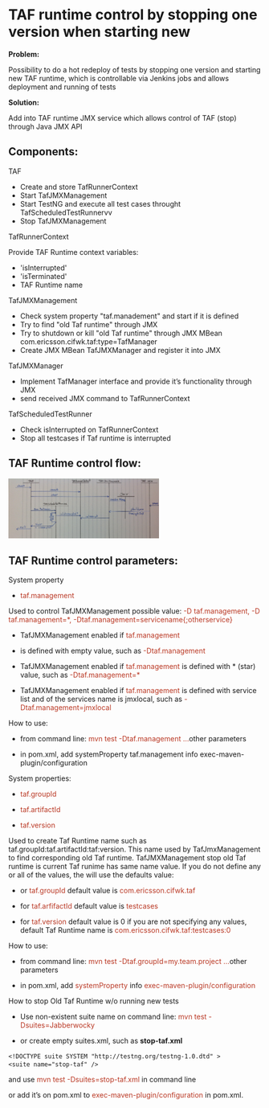 <head>
    <title>TAF runtime control by stopping one version when starting new</title>
</head>

# TAF runtime control by stopping one version when starting new

**Problem:**

Possibility to do a hot redeploy of tests by stopping one version and starting new TAF runtime, which is controllable via Jenkins
jobs and allows deployment and running of tests

**Solution:**

Add into TAF runtime JMX service which allows control of TAF (stop) through Java JMX API

## Components:

TAF

* Create and store TafRunnerContext
* Start TafJMXManagement
* Start TestNG and execute all test cases throught TafScheduledTestRunnervv
* Stop TafJMXManagement

TafRunnerContext

Provide TAF Runtime context variables:

* 'isInterrupted'
* 'isTerminated'
* TAF Runtime name

TafJMXManagement

* Check system property "taf.manadement" and start if it is defined
* Try to find "old Taf runtime" through JMX
* Try to shutdown or kill "old Taf runtime" through JMX MBean com.ericsson.cifwk.taf:type=TafManager
* Create JMX MBean TafJMXManager and register it into JMX

TafJMXManager

* Implement TafManager interface and provide it’s functionality through JMX
* send received JMX command to TafRunnerContext

TafScheduledTestRunner

* Check isInterrupted on TafRunnerContext
* Stop all testcases if Taf runtime is interrupted

## TAF Runtime control flow:

![Control Flow](../images/thumbnails/30911698/31066063.png)

## TAF Runtime control parameters:

System property

* <span style="color:#ba3925;">taf.management</span>

Used to control TafJMXManagement possible value: <span style="color:#ba3925;">-D taf.management, -D taf.management=*, -Dtaf.management=servicename{;otherservice}</span>

* TafJMXManagement enabled if <span style="color:#ba3925;">taf.management</span>

* is defined with empty value, such as <span style="color:#ba3925;">-Dtaf.management</span>

* TafJMXManagement enabled if <span style="color:#ba3925;">taf.management</span> is defined with * (star) value, such as <span style="color:#ba3925;">-Dtaf.management=*</span>

* TafJMXManagement enabled if <span style="color:#ba3925;">taf.management</span> is defined with service list and of the services name is jmxlocal, such as <span style="color:#ba3925;">-Dtaf.management=jmxlocal</span>

How to use:

* from command line: <span style="color:#ba3925;">mvn test -Dtaf.management …</span>other parameters

* in pom.xml, add systemProperty taf.management info exec-maven-plugin/configuration

System properties:

* <span style="color:#ba3925;">taf.groupId</span>

* <span style="color:#ba3925;">taf.artifactId</span>

* <span style="color:#ba3925;">taf.version</span>


Used to create Taf Runtime name such as taf.groupId:taf.artifactId:taf:version. This name used by TafJmxManagement to find corresponding old Taf runtime.
TafJMXManagement stop old Taf runtime is current Taf runime has same name value. If you do not define any or all of the values, the will use the defaults value:

* or <span style="color:#ba3925;">taf.groupId</span> default value is <span style="color:#ba3925;">com.ericsson.cifwk.taf</span>

* for <span style="color:#ba3925;">taf.arfifactId</span> default value is <span style="color:#ba3925;">testcases</span>

* for <span style="color:#ba3925;">taf.version</span> default value is 0 if you are not specifying any values, default Taf Runtime name is <span style="color:#ba3925;">com.ericsson.cifwk.taf:testcases:0</span>

How to use:

* from command line: <span style="color:#ba3925;">mvn test -Dtaf.groupId=my.team.project …</span>other parameters

* in pom.xml, add <span style="color:#ba3925;">systemProperty</span> info <span style="color:#ba3925;">exec-maven-plugin/configuration</span>

How to stop Old Taf Runtime w/o running new tests

* Use non-existent suite name on command line: <span style="color:#ba3925;">mvn test -Dsuites=Jabberwocky</span>

* or create empty suites.xml, such as **stop-taf.xml**

```
<!DOCTYPE suite SYSTEM "http://testng.org/testng-1.0.dtd" >
<suite name="stop-taf" />
```

and use <span style="color:#ba3925;">mvn test -Dsuites=stop-taf.xml</span> in command line

or add it’s on pom.xml to <span style="color:#ba3925;">exec-maven-plugin/configuration</span> in pom.xml.

